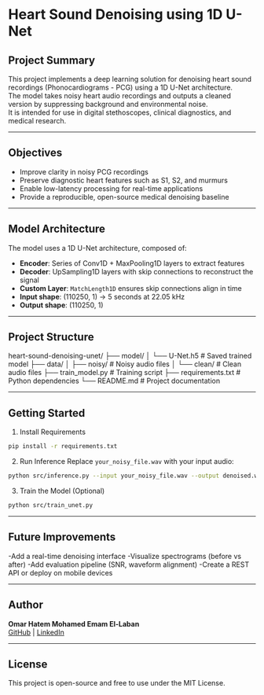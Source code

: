 # Heart Sound Denoising using 1D U-Net

## Project Summary

This project implements a deep learning solution for denoising heart sound recordings (Phonocardiograms - PCG) using a 1D U-Net architecture.  
The model takes noisy heart audio recordings and outputs a cleaned version by suppressing background and environmental noise.  
It is intended for use in digital stethoscopes, clinical diagnostics, and medical research.

---

## Objectives

- Improve clarity in noisy PCG recordings
- Preserve diagnostic heart features such as S1, S2, and murmurs
- Enable low-latency processing for real-time applications
- Provide a reproducible, open-source medical denoising baseline

---

## Model Architecture

The model uses a 1D U-Net architecture, composed of:

- **Encoder**: Series of Conv1D + MaxPooling1D layers to extract features
- **Decoder**: UpSampling1D layers with skip connections to reconstruct the signal
- **Custom Layer**: `MatchLength1D` ensures skip connections align in time
- **Input shape**: (110250, 1) → 5 seconds at 22.05 kHz
- **Output shape**: (110250, 1)

---

## Project Structure

heart-sound-denoising-unet/
├── model/
│ └── U-Net.h5 # Saved trained model
├── data/
│ ├── noisy/ # Noisy audio files
│ └── clean/ # Clean audio files
├── train_model.py # Training script
├── requirements.txt # Python dependencies
└── README.md # Project documentation

---

## Getting Started

1. Install Requirements
```bash
pip install -r requirements.txt
```
2. Run Inference
Replace `your_noisy_file.wav` with your input audio:
```bash
python src/inference.py --input your_noisy_file.wav --output denoised.wav
```
3. Train the Model (Optional)
```bash
python src/train_unet.py
```
---

## Future Improvements

-Add a real-time denoising interface
-Visualize spectrograms (before vs after)
-Add evaluation pipeline (SNR, waveform alignment)
-Create a REST API or deploy on mobile devices

---
## Author

**Omar Hatem Mohamed Emam El-Laban**  
[GitHub](https://github.com/omarhatem99) | [LinkedIn](https://www.linkedin.com/in/omar-ellaban-355ba4369)

---

## License

This project is open-source and free to use under the MIT License.



